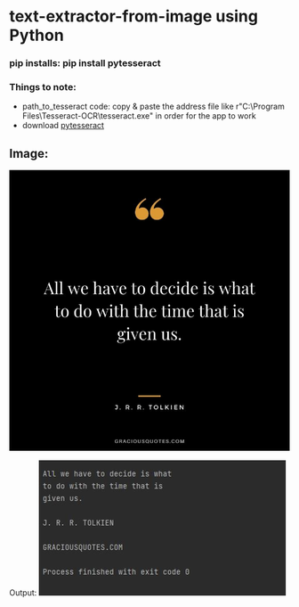 # text-extractor-from-image using Python 


### pip installs: pip install pytesseract

### Things to note:
* path_to_tesseract code: copy & paste the address file like r"C:\Program Files\Tesseract-OCR\tesseract.exe" in order for the app to work
* download [pytesseract](https://github.com/UB-Mannheim/tesseract/wiki)


## Image:
![](images/tolkein%20quote.jpg)

Output:
![](images/output.JPG)
